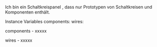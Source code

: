 Ich bin ein Schaltkreispanel , dass nur Prototypen von Schaltkreisen und Komponenten enthält.

Instance Variables
	components:		<Object>
	wires:		<Object>

components
	- xxxxx

wires
	- xxxxx
